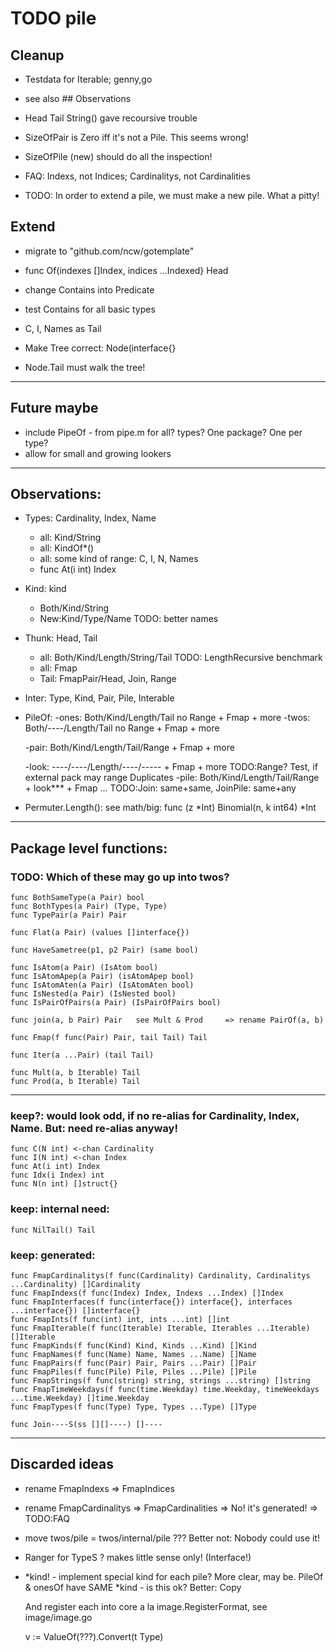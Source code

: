 # TODO pile

## Cleanup

- Testdata for Iterable; genny,go

- see also ## Observations

- Head Tail String() gave recoursive trouble

- SizeOfPair is Zero iff it's not a Pile. This seems wrong!
- SizeOfPile (new) should do all the inspection!

- FAQ: Indexs, not Indices; Cardinalitys, not Cardinalities

- TODO: In order to extend a pile, we must make a new pile. What a pitty!

## Extend
- migrate to "github.com/ncw/gotemplate"

- func Of(indexes []Index, indices ...Indexed} Head
- change Contains into Predicate
- test Contains for all basic types

- C, I, Names as Tail

- Make Tree correct: Node(interface{}
- Node.Tail must walk the tree!

---
## Future maybe

- include PipeOf - from pipe.m for all? types? One package? One per type?
- allow for small and growing lookers

---
## Observations:
- Types: Cardinality, Index, Name
	- all: Kind/String
	- all: KindOf*()
	- all: some kind of range: C, I, N, Names
	- func At(i int) Index

- Kind: kind
	- Both/Kind/String
	- New:Kind/Type/Name					TODO: better names

- Thunk: Head, Tail
	- all: Both/Kind/Length/String/Tail			TODO: LengthRecursive benchmark
	- all: Fmap
	- Tail: FmapPair/Head, Join, Range

- Inter: Type, Kind, Pair, Pile, Interable


- PileOf:
	-ones: Both/Kind/Length/Tail				no Range + Fmap + more
	-twos: Both/----/Length/Tail				no Range + Fmap + more

	-pair: Both/Kind/Length/Tail/Range + Fmap + more

	-look: ----/----/Length/----/----- + Fmap + more	TODO:Range? Test, if external pack may range Duplicates
	-pile: Both/Kind/Length/Tail/Range + look*** + Fmap ...	TODO:Join: same+same, JoinPile: same+any

- Permuter.Length(): see math/big: func (z *Int) Binomial(n, k int64) *Int

---
## Package level functions:

### TODO: Which of these may go up into twos?

    func BothSameType(a Pair) bool
    func BothTypes(a Pair) (Type, Type)
    func TypePair(a Pair) Pair

    func Flat(a Pair) (values []interface{})

    func HaveSametree(p1, p2 Pair) (same bool)

    func IsAtom(a Pair) (IsAtom bool)
    func IsAtomApep(a Pair) (isAtomApep bool)
    func IsAtomAten(a Pair) (IsAtomAten bool)
    func IsNested(a Pair) (IsNested bool)
    func IsPairOfPairs(a Pair) (IsPairOfPairs bool)

    func join(a, b Pair) Pair	see Mult & Prod		=> rename PairOf(a, b)

    func Fmap(f func(Pair) Pair, tail Tail) Tail

    func Iter(a ...Pair) (tail Tail)

    func Mult(a, b Iterable) Tail
    func Prod(a, b Iterable) Tail

---
### keep?: would look odd, if no re-alias for Cardinality, Index, Name. But: need re-alias anyway!
    func C(N int) <-chan Cardinality
    func I(N int) <-chan Index
    func At(i int) Index
    func Idx(i Index) int
    func N(n int) []struct{}

### keep: internal need:
    func NilTail() Tail


### keep: generated:
    func FmapCardinalitys(f func(Cardinality) Cardinality, Cardinalitys ...Cardinality) []Cardinality
    func FmapIndexs(f func(Index) Index, Indexs ...Index) []Index
    func FmapInterfaces(f func(interface{}) interface{}, interfaces ...interface{}) []interface{}
    func FmapInts(f func(int) int, ints ...int) []int
    func FmapIterable(f func(Iterable) Iterable, Iterables ...Iterable) []Iterable
    func FmapKinds(f func(Kind) Kind, Kinds ...Kind) []Kind
    func FmapNames(f func(Name) Name, Names ...Name) []Name
    func FmapPairs(f func(Pair) Pair, Pairs ...Pair) []Pair
    func FmapPiles(f func(Pile) Pile, Piles ...Pile) []Pile
    func FmapStrings(f func(string) string, strings ...string) []string
    func FmapTimeWeekdays(f func(time.Weekday) time.Weekday, timeWeekdays ...time.Weekday) []time.Weekday
    func FmapTypes(f func(Type) Type, Types ...Type) []Type

    func Join----S(ss [][]----) []----

---
## Discarded ideas

- rename FmapIndexs		=> FmapIndices
- rename FmapCardinalitys	=> FmapCardinalities
=> No! it's generated! 
=> TODO:FAQ

- move twos/pile	=  twos/internal/pile ??? Better not: Nobody could use it!
- Ranger for TypeS ? makes little sense only! (Interface!)

- *kind! - implement special kind for each pile? More clear, may be.
  PileOf & onesOf have SAME *kind - is this ok?
  Better: Copy
  
  And register each into core a la image.RegisterFormat, see image/image.go

  v := ValueOf(???).Convert(t Type)
